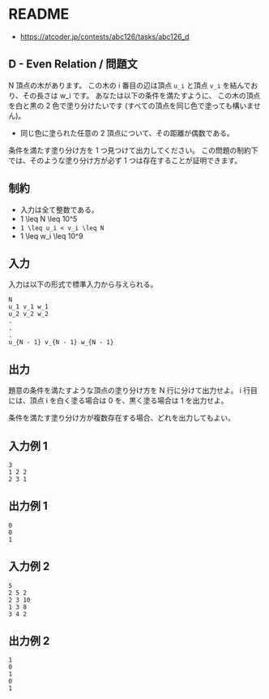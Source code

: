 # README
- <https://atcoder.jp/contests/abc126/tasks/abc126_d>
## D - Even Relation / 問題文
N 頂点の木があります。
この木の i 番目の辺は頂点 `u_i` と頂点 `v_i` を結んでおり、その長さは w_i です。
あなたは以下の条件を満たすように、
この木の頂点を白と黒の 2 色で塗り分けたいです (すべての頂点を同じ色で塗っても構いません)。

* 同じ色に塗られた任意の 2 頂点について、その距離が偶数である。

条件を満たす塗り分け方を 1 つ見つけて出力してください。
この問題の制約下では、そのような塗り分け方が必ず 1 つは存在することが証明できます。
## 制約
* 入力は全て整数である。
* 1 \leq N \leq 10^5
* `1 \leq u_i < v_i \leq N`
* 1 \leq w_i \leq 10^9
## 入力
入力は以下の形式で標準入力から与えられる。

```
N
u_1 v_1 w_1
u_2 v_2 w_2
.
.
.
u_{N - 1} v_{N - 1} w_{N - 1}
```
## 出力
題意の条件を満たすような頂点の塗り分け方を N 行に分けて出力せよ。
i 行目には、頂点 i を白く塗る場合は 0 を、黒く塗る場合は 1 を出力せよ。

条件を満たす塗り分け方が複数存在する場合、どれを出力してもよい。
## 入力例 1
```
3
1 2 2
2 3 1
```
## 出力例 1
```
0
0
1
```
## 入力例 2
```
5
2 5 2
2 3 10
1 3 8
3 4 2
```
## 出力例 2
```
1
0
1
0
1
```
